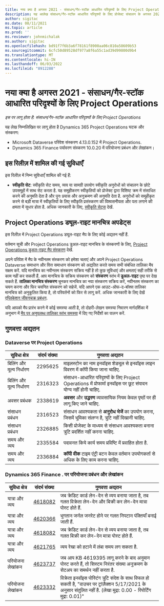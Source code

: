 ```yaml
---
title: नया क्या है अगस्त 2021 - संसाधन/गैर-स्टॉक आधारित परिदृश्यों के लिए Project Operations
description: यह आलेख संसाधन/गैर-स्टॉक आधारित परिदृश्यों के लिए प्रोजेक्ट संचालन के अगस्त 2021 रिलीज़ में उपलब्ध गुणवत्ता अद्यतनों के बारे में जानकारी प्रदान करता है।
author: sigitac
ms.date: 08/11/2021
ms.topic: article
ms.prod: ''
ms.reviewer: johnmichalak
ms.author: sigitac
ms.openlocfilehash: bd91f7f6b3a6f78161f8900aa06c810a58609b53
ms.sourcegitcommit: 6cfc50d89528df977a8f6a55c1ad39d99800d9b4
ms.translationtype: MT
ms.contentlocale: hi-IN
ms.lasthandoff: 06/03/2022
ms.locfileid: "8912288"
---
```

# <a name="whats-new-august-2021---project-operations-for-resourcenon-stocked-based-scenarios"></a>नया क्या है अगस्त 2021 - संसाधन/गैर-स्टॉक आधारित परिदृश्यों के लिए Project Operations

*इस पर लागू होता है: संसाधन/गैर-स्टॉक आधारित परिदृश्यों के लिए Project Operations*

यह लेख निम्नलिखित पर लागू होता है Dynamics 365 Project Operations घटक और संस्करण:

   - Microsoft Dataverse परिवेश संस्करण 4.13.0.152 में Project Operations.
   - Dynamics 365 Finance पर्यावरण संस्करण 10.0.20 में परियोजना प्रबंधन और लेखांकन।

## <a name="features-included-in-this-release"></a>इस रिलीज़ में शामिल की गई सुविधाएँ

इस रिलीज़ में निम्न सुविधाएँ शामिल की गई हैं:

- **स्वीकृति सेट**: स्वीकृति सेट समय, व्यय या सामग्री उपयोग स्वीकृति अनुरोधों को संचालन के छोटे उपसमूहों में साथ सेट करता है. यह समूहीकरण स्वीकृतियों को प्रोजेक्ट द्वारा विशिष्ट क्रम में संसाधित करने की अनुमति देता है और पुनः प्रयास और अनुक्रमण की अनुमति देता है. अनुरोधों को समूहीकृत करने से बड़ी मात्रा में स्वीकृतियों के लिए स्वीकृति प्रसंस्करण की विश्वसनीयता और पता लगाने की क्षमता में सुधार होता है. अधिक जानकारी के लिए, [स्वीकृति सेट्स](../approvals/approval-sets.md) देखें.

## <a name="project-operations-dual-write-maps-updates"></a>Project Operations ड्यूल-राइट मानचित्र अपडेट्स

इस रिलीज़ में Project Operations ड्यूल-राइट मैप के लिए कोई अद्यतन नहीं हैं.

वर्तमान सूची और Project Operations डुअल-राइट मानचित्र के संस्करणों के लिए, [Project Operations डुअल-राइट मैप संस्करण](../environment/resource-dual-write-maps.md) देखें.

अपने परिवेश में मैप के नवीनतम संस्करण को हमेशा चलाएं और अपने Project Operations Dataverse समाधान और वित्त समाधान संस्करण को अद्यतित करते समय सभी संबंधित तालिका मैप सक्षम करें. यदि मानचित्र का नवीनतम संस्करण सक्रिय नहीं है तो कुछ सुविधाएं और क्षमताएं सही तरीके से काम नहीं कर सकती हैं. आप मानचित्र के सक्रिय संस्करण को **संस्करण** स्तंभ में **डुअल-राइट** पृष्ठ पर देख सकते हैं. **तालिका मानचित्र संस्करण** चुनकर मानचित्र का नया संस्करण सक्रिय करें, नवीनतम संस्करण का चयन करना और फिर चयनित संस्करण को सहेजें. यदि आपने एक आउट-ऑफ-द-बॉक्स तालिका मानचित्र को अनुकूलित किया है, तो परिवर्तनों को फिर से लागू करें. अधिक जानकारी के लिए देखें [एप्लिकेशन जीवनचक्र प्रबंधन](/dynamics365/fin-ops-core/dev-itpro/data-entities/dual-write/app-lifecycle-management).

यदि आपको मैप प्रारंभ करने में कोई समस्या आती है, तो दोहरी-लेखन समस्या निवारण मार्गदर्शिका में अनुभाग में [मैप पर अनुपलब्ध तालिका स्तंभ समस्या](/dynamics365/fin-ops-core/dev-itpro/data-entities/dual-write/dual-write-troubleshooting-finops-upgrades#missing-table-columns-issue-on-maps) में दिए गए निर्देशों का पालन करें.

## <a name="quality-updates"></a>गुणवत्ता अद्यतन

### <a name="project-operations-on-dataverse"></a>Dataverse पर Project Operations

| **सुविधा क्षेत्र** | **संदर्भ संख्या** | **गुणवत्ता अद्यतन** |
| --- | --- | --- |
| बिलिंग और मूल्य निर्धारण | 2295625 | माइलस्टोन का नाम इनवॉइस शेड्यूल से इनवॉइस लाइन विवरण में कॉपी किया जाना चाहिए. |
| बिलिंग और मूल्य निर्धारण | 2316323 | संसाधन-आधारित परिदृश्यों के लिए Project Operations में प्रोफार्मा इनवॉइस पर छूट संपादन योग्य नहीं होनी चाहिए. |
|  अवसर प्रबंधक | 2338619 | **अवसर** और **उद्धरण** व्यावसायिक नियम केवल पृष्ठों पर ही लागू किए जाने चाहिए. |
| संसाधन प्रबंधन | 2316523 | संसाधन आवश्यकता से **अनुरोध भेजें** का उपयोग करना, जिसमें भूमिका संलग्न है, त्रुटि नहीं दिखानी चाहिए. |
| संसाधन प्रबंधन | 2326885 | किसी प्रोजेक्ट के माध्यम से संसाधन आवश्यकता बनाना त्रुटि प्रदर्शित नहीं करना चाहिए. |
| समय और व्यय | 2335584 | पदावनत किये कार्य समय प्रविष्टि में प्रवाहित होता है. |
| समय और व्यय | 2336884 | **कॉपी वीक** टाइम एंट्री बटन केवल वर्तमान उपयोगकर्ता से अधिक के लिए काम करना चाहिए. |


### <a name="project-management-and-accounting-on-dynamics-365-finance"></a>Dynamics 365 Finance . पर परियोजना प्रबंधन और लेखांकन

| सुविधा क्षेत्र | संदर्भ संख्या | गुणवत्ता अद्यतन |
| --- | --- | --- |
| यात्रा और व्यय | [4618082](https://fix.lcs.dynamics.com/Issue/Details?kb=4618082&amp;bugId=583101&amp;dbType=3&amp;qc=9c85ac8ca1e5e9cd07fac9e9aa2cb0914724e28b86ad3339dacf7741f554c605) | जब क्रेडिट कार्ड लेन-देन से व्यय बनाया जाता है, तब गलत विक्रेता लेन-देन और बिक्री कर लेन-देन मात्रा पोस्ट होते हैं. |
| यात्रा और व्यय | [4620366](https://fix.lcs.dynamics.com/Issue/Details?kb=4620366&amp;bugId=579485&amp;dbType=3&amp;qc=e864789bd95505ea624c537d585bf113c2de60b97c88439d44693dbd85aa8e92) | भुगतान जर्नल जनरेट होने पर गलत निपटान पंक्तियाँ बनाई जाती हैं. |
| यात्रा और व्यय | [4618082](https://fix.lcs.dynamics.com/Issue/Details?kb=4618082&amp;bugId=583101&amp;dbType=3&amp;qc=9c85ac8ca1e5e9cd07fac9e9aa2cb0914724e28b86ad3339dacf7741f554c605) | जब क्रेडिट कार्ड लेन-देन से व्यय बनाया जाता है, तब गलत बिक्री कर लेन-देन मात्रा पोस्ट होते हैं. |
| यात्रा और व्यय | [4621765](https://fix.lcs.dynamics.com/Issue/Details?kb=4621765&amp;bugId=587306&amp;dbType=3&amp;qc=6fbfad0123d4e95eaf8d5a5a2f6c354577c991b7905c852ab02d1f94e728a876) | व्यय रेखा को हटाने में लंबा समय लग सकता है. |
| परियोजना लेखांकन | [4623737](https://fix.lcs.dynamics.com/Issue/Details?kb=4623737&amp;bugId=598109&amp;dbType=3&amp;qc=4101fc5865201e21815299f2ff11ae46d5d5370510868df86c25ee09a8ca1a0c) | जब आप KB 4619395 लागू करने के बाद अनुमान पोस्ट करते हैं, तो सिस्टम निरंतर संख्या अनुक्रमण के सेटअप का समर्थन नहीं करता है. |
| परियोजना लेखांकन | [4623332](https://fix.lcs.dynamics.com/Issue/Details?kb=4623332&amp;bugId=586034&amp;dbType=3&amp;qc=2f64bb1977c4a9c9dd2ce9de7e72230b86eca14b6295c5bbfb614ea97ad81caf) | विक्रेता इनवॉइस पोस्टिंग त्रुटि संदेश के साथ विफल हो सकती है, "वाउचर पर ट्रांज़ैक्शन 5/17/2021 के अनुसार संतुलित नहीं है. (लेखा मुद्रा: 0.00 - रिपोर्टिंग मुद्रा: 0.01)" |
